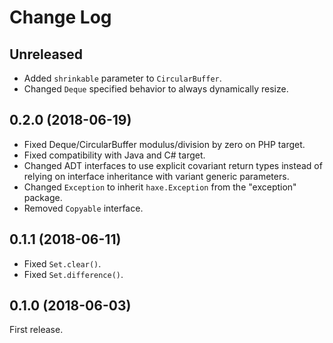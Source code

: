 Change Log
==========

Unreleased
----------

* Added `shrinkable` parameter to `CircularBuffer`.
* Changed `Deque` specified behavior to always dynamically resize.


0.2.0 (2018-06-19)
------------------

* Fixed Deque/CircularBuffer modulus/division by zero on PHP target.
* Fixed compatibility with Java and C# target.
* Changed ADT interfaces to use explicit covariant return types instead of relying on interface inheritance with variant generic parameters.
* Changed `Exception` to inherit `haxe.Exception` from the "exception" package.
* Removed `Copyable` interface.


0.1.1 (2018-06-11)
------------------

* Fixed `Set.clear()`.
* Fixed `Set.difference()`.


0.1.0 (2018-06-03)
------------------

First release.

